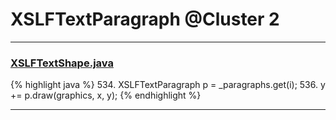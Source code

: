 # XSLFTextParagraph @Cluster 2

***

### [XSLFTextShape.java](https://searchcode.com/codesearch/view/97406813/)
{% highlight java %}
534. XSLFTextParagraph p = _paragraphs.get(i);
536. y += p.draw(graphics, x, y);
{% endhighlight %}

***

